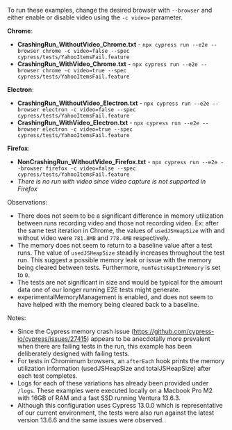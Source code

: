 To run these examples, change the desired browser with `--browser` and either enable or disable video using the `-c video=` parameter.

**Chrome**:

- **CrashingRun_WithoutVideo_Chrome.txt** - `npx cypress run --e2e --browser chrome -c video=false --spec cypress/tests/YahooItemsFail.feature` 
- **CrashingRun_WithVideo_Chrome.txt** - `npx cypress run --e2e --browser chrome -c video=true --spec cypress/tests/YahooItemsFail.feature` 

**Electron**:

- **CrashingRun_WithoutVideo_Electron.txt** - `npx cypress run --e2e --browser electron -c video=false --spec cypress/tests/YahooItemsFail.feature`
- **CrashingRun_WithVideo_Electron.txt** - `npx cypress run --e2e --browser electron -c video=true --spec cypress/tests/YahooItemsFail.feature`

**Firefox**:

- **NonCrashingRun_WithoutVideo_Firefox.txt** - `npx cypress run --e2e --browser firefox -c video=false --spec cypress/tests/YahooItemsFail.feature`
- *There is no run with video since video capture is not supported in Firefox*

Observations:
- There does not seem to be a significant difference in memory utilization between runs recording video and those not recording video. Ex: after the same test iteration in Chrome, the values of `usedJSHeapSize` with and without video were `781.8MB` and `778.4MB` respectively. 
- The memory does not seem to return to a baseline value after a test runs. The value of `usedJSHeapSize` steadily increases throughout the test run. This suggest a possible memory leak or issue with the memory being cleared between tests. Furthermore, `numTestsKeptInMemory` is set to `0`.
- The tests are not significant in size and would be typical for the amount data one of our longer running E2E tests might generate.
- experimentalMemoryManagement is enabled, and does not seem to have helped with the memory being cleared back to a baseline.

Notes: 
- Since the Cypress memory crash issue (https://github.com/cypress-io/cypress/issues/27415) appears to be anecdotally more prevalent when there are failing tests in the run, this example has been deliberately designed with failing tests.
- For tests in Chromimum browsers, an `afterEach` hook  prints the memory utilization information (usedJSHeapSize and totalJSHeapSize) after each test completes.
- Logs for each of these variations has already been provided under `/logs`. These examples were executed locally on a Macbook Pro M2 with 16GB of RAM and a fast SSD running Ventura 13.6.3.
- Although this configuration uses Cypress 13.0.0 which is representative of our current environment, the tests were also run against the latest version 13.6.6 and the same issues were observed.